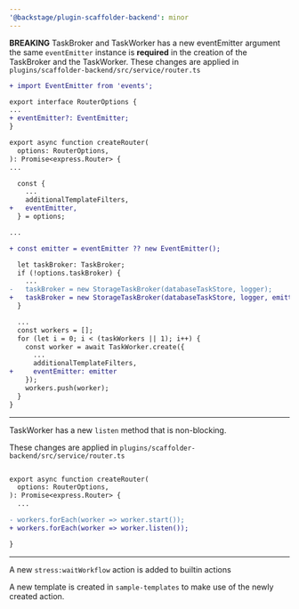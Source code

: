 ```yaml
---
'@backstage/plugin-scaffolder-backend': minor
---
```


**BREAKING** TaskBroker and TaskWorker has a new eventEmitter argument
the same `eventEmitter` instance is **required** in the creation of the TaskBroker and the TaskWorker.
These changes are applied in `plugins/scaffolder-backend/src/service/router.ts`

```diff
+ import EventEmitter from 'events';

export interface RouterOptions {
...
+ eventEmitter?: EventEmitter;
}

export async function createRouter(
  options: RouterOptions,
): Promise<express.Router> {
...

  const {
    ...
    additionalTemplateFilters,
+   eventEmitter,
  } = options;

...

+ const emitter = eventEmitter ?? new EventEmitter();

  let taskBroker: TaskBroker;
  if (!options.taskBroker) {
    ...
-   taskBroker = new StorageTaskBroker(databaseTaskStore, logger);
+   taskBroker = new StorageTaskBroker(databaseTaskStore, logger, emitter);
  }

  ...
  const workers = [];
  for (let i = 0; i < (taskWorkers || 1); i++) {
    const worker = await TaskWorker.create({
      ...
      additionalTemplateFilters,
+     eventEmitter: emitter
    });
    workers.push(worker);
  }
}
```

---

TaskWorker has a new `listen` method that is non-blocking.

These changes are applied in `plugins/scaffolder-backend/src/service/router.ts`

```diff

export async function createRouter(
  options: RouterOptions,
): Promise<express.Router> {
  ...

- workers.forEach(worker => worker.start());
+ workers.forEach(worker => worker.listen());

}
```

---

A new `stress:waitWorkflow` action is added to builtin actions

A new template is created in `sample-templates` to make use of the newly created action.
